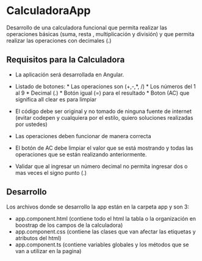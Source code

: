 # CalculadoraApp

Desarrollo de una calculadora funcional que permita realizar las operaciones básicas (suma, resta , multiplicación y división) y que permita realizar las  operaciones con decimales (.)

## Requisitos para la Calculadora

* La aplicación será desarrollada en Angular.
* Listado de botones:
      * Las operaciones son (+,-,*, /) 
      * Los números del 1 al 9
      * Decimal (.)
      * Botón igual (=) para el resultado
      * Boton (AC) que significa all clear es para limpiar

*	 El código debe ser original y no tomado de ninguna fuente de internet (evitar codepen y cualquiera por el estilo, quiero soluciones realizadas por ustedes)
*	Las operaciones deben funcionar de manera correcta
*	El botón de AC debe limpiar el valor que se está mostrando y todas las operaciones que se están realizando anteriormente.
*	Validar que al ingresar un número decimal no permita ingresar dos o mas veces el signo punto (.)

## Desarrollo 

Los archivos donde se desarrollo la app están en la carpeta app y son 3:
*	app.component.html (contiene todo el html la tabla o la organización en boostrap de los campos de la calculadora)
*	app.component.css (contiene las clases que van afectar las etiquetas y atributos del html)
*	app.component.ts (contiene variables globales y los métodos que se van a utilizar en la pagina)

